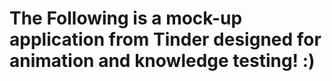 # The Following is a mock-up application from Tinder designed for animation and knowledge testing! :)
